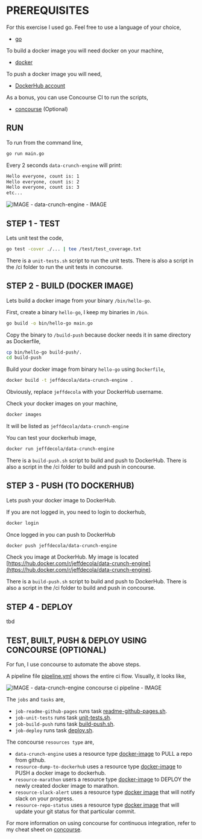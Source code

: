 
# PREREQUISITES

For this exercise I used go.  Feel free to use a language of your choice,

* [go](https://github.com/JeffDeCola/my-cheat-sheets/tree/master/software/development/languages/go-cheat-sheet)

To build a docker image you will need docker on your machine,

* [docker](https://github.com/JeffDeCola/my-cheat-sheets/tree/master/software/operations-tools/orchestration/builds-deployment-containers/docker-cheat-sheet)

To push a docker image you will need,

* [DockerHub account](https://hub.docker.com/)

As a bonus, you can use Concourse CI to run the scripts,

* [concourse](https://github.com/JeffDeCola/my-cheat-sheets/tree/master/software/operations-tools/continuous-integration-continuous-deployment/concourse-cheat-sheet)
  (Optional)

## RUN

To run from the command line,

```bash
go run main.go
```

Every 2 seconds `data-crunch-engine` will print:

```bash
Hello everyone, count is: 1
Hello everyone, count is: 2
Hello everyone, count is: 3
etc...
```

![IMAGE - data-crunch-engine - IMAGE](pics/data-crunch-engine.jpg)

## STEP 1 - TEST

Lets unit test the code,

```bash
go test -cover ./... | tee /test/test_coverage.txt
```

There is a `unit-tests.sh` script to run the unit tests.
There is also a script in the /ci folder to run the unit tests
in concourse.

## STEP 2 - BUILD (DOCKER IMAGE)

Lets build a docker image from your binary `/bin/hello-go`.

First, create a binary `hello-go`,
I keep my binaries in `/bin`.

```bash
go build -o bin/hello-go main.go
```

Copy the binary to `/build-push` because docker needs it in
same directory as Dockerfile,

```bash
cp bin/hello-go build-push/.
cd build-push
```

Build your docker image from binary `hello-go`
using `Dockerfile`,

```bash
docker build -t jeffdecola/data-crunch-engine .
```

Obviously, replace `jeffdecola` with your DockerHub username.

Check your docker images on your machine,

```bash
docker images
```

It will be listed as `jeffdecola/data-crunch-engine`

You can test your dockerhub image,

```bash
docker run jeffdecola/data-crunch-engine
```

There is a `build-push.sh` script to build and push to DockerHub.
There is also a script in the /ci folder to build and push
in concourse.

## STEP 3 - PUSH (TO DOCKERHUB)

Lets push your docker image to DockerHub.

If you are not logged in, you need to login to dockerhub,

```bash
docker login
```

Once logged in you can push to DockerHub

```bash
docker push jeffdecola/data-crunch-engine
```

Check you image at DockerHub. My image is located
[https://hub.docker.com/r/jeffdecola/data-crunch-engine](https://hub.docker.com/r/jeffdecola/data-crunch-engine).

There is a `build-push.sh` script to build and push to DockerHub.
There is also a script in the /ci folder to build and push
in concourse.

## STEP 4 - DEPLOY

tbd

## TEST, BUILT, PUSH & DEPLOY USING CONCOURSE (OPTIONAL)

For fun, I use concourse to automate the above steps.

A pipeline file [pipeline.yml](https://github.com/JeffDeCola/data-crunch-engine/tree/master/ci/pipeline.yml)
shows the entire ci flow. Visually, it looks like,

![IMAGE - data-crunch-engine concourse ci pipeline - IMAGE](pics/data-crunch-engine-pipeline.jpg)

The `jobs` and `tasks` are,

* `job-readme-github-pages` runs task
  [readme-github-pages.sh](https://github.com/JeffDeCola/data-crunch-engine/tree/master/ci/scripts/readme-github-pages.sh).
* `job-unit-tests` runs task
  [unit-tests.sh](https://github.com/JeffDeCola/data-crunch-engine/tree/master/ci/scripts/unit-tests.sh).
* `job-build-push` runs task
  [build-push.sh](https://github.com/JeffDeCola/data-crunch-engine/tree/master/ci/scripts/build-push.sh).
* `job-deploy` runs task
  [deploy.sh](https://github.com/JeffDeCola/data-crunch-engine/tree/master/ci/scripts/deploy.sh).

The concourse `resources type` are,

* `data-crunch-engine` uses a resource type
  [docker-image](https://hub.docker.com/r/concourse/git-resource/)
  to PULL a repo from github.
* `resource-dump-to-dockerhub` uses a resource type
  [docker-image](https://hub.docker.com/r/concourse/docker-image-resource/)
  to PUSH a docker image to dockerhub.
* `resource-marathon` users a resource type
  [docker-image](https://hub.docker.com/r/ckaznocha/marathon-resource)
  to DEPLOY the newly created docker image to marathon.
* `resource-slack-alert` uses a resource type
  [docker image](https://hub.docker.com/r/cfcommunity/slack-notification-resource)
  that will notify slack on your progress.
* `resource-repo-status` uses a resource type
  [docker image](https://hub.docker.com/r/dpb587/github-status-resource)
  that will update your git status for that particular commit.

For more information on using concourse for continuous integration,
refer to my cheat sheet on [concourse](https://github.com/JeffDeCola/my-cheat-sheets/tree/master/software/operations-tools/continuous-integration-continuous-deployment/concourse-cheat-sheet).
